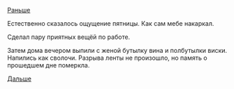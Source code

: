 [Раньше](2018.12.06.md)

Естественно сказалось ощущение пятницы. Как сам мебе накаркал.

Сделал пару приятных вещёй по работе.

Затем дома вечером выпили с женой бутылку вина и полбутылки виски.
Напились как сволочи.
Разрыва ленты не произошло, но память о прошедшем дне померкла.

[Дальше](2018.12.08.md)